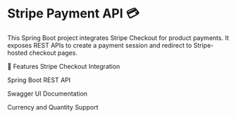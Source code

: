 # Stripe Payment API 💳
This Spring Boot project integrates Stripe Checkout for product payments. It exposes REST APIs to create a payment session and redirect to Stripe-hosted checkout pages.

🚀 Features
Stripe Checkout Integration

Spring Boot REST API

Swagger UI Documentation

Currency and Quantity Support

